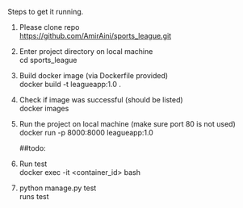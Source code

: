 Steps to get it running.

1. Please clone repo
   <br>https://github.com/AmirAini/sports_league.git
2. Enter project directory on local machine
   <br>cd sports_league
3. Build docker image (via Dockerfile provided)
   <br>docker build -t leagueapp:1.0 .
4. Check if image was successful (should be listed)
   <br>docker images
5. Run the project on local machine (make sure port 80 is not used)
   <br>docker run -p 8000:8000 leagueapp:1.0

   ##todo:
7. Run test
   <br>docker exec -it <container_id> bash
8. python manage.py test
   <br>runs test
